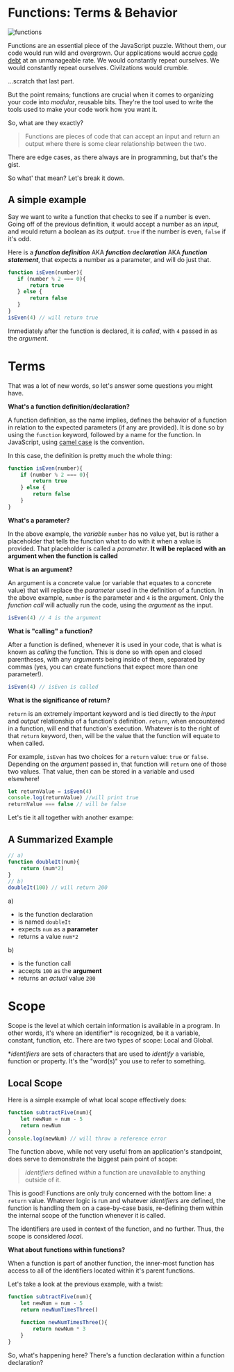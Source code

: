 # Functions: Terms & Behavior

![functions](https://res.cloudinary.com/btvca/image/upload/v1599680156/functions_title_card_ftkut4.jpg)

Functions are an essential piece of the JavaScript puzzle. Without them, our code would run wild and overgrown. Our applications would accrue [code debt](https://en.wikipedia.org/wiki/Technical_debt) at an unmanageable rate. We would constantly repeat ourselves. We would constantly repeat ourselves. Civilzations would crumble.

...scratch that last part.

But the point remains; functions are crucial when it comes to organizing your code into *modular*, reusable bits. They're the tool used to write the tools used to make your code work how you want it. 

So, what are they exactly? 

> Functions are pieces of code that can accept an input and return an output where there is some clear relationship between the two.

 There are edge cases, as there always are in programming, but that's the gist. 

 So what' that mean? Let's break it down.

 ## A simple example

Say we want to write a function that checks to see if a number is even. Going off of the previous definition, it would accept a number as an *input*, and would return a boolean as its *output*. `true` if the number is even, `false` if it's odd. 

 Here is a ***function definition*** AKA ***function declaration*** AKA ***function statement***, that expects a number as a parameter, and will do just that.

 ```javascript
function isEven(number){
    if (number % 2 === 0){
        return true
    } else {
        return false
    }
}
isEven(4) // will return true
 ```

 Immediately after the function is declared, it is *called*, with `4` passed in as the *argument*.

# Terms

That was a lot of new words, so let's answer some questions you might have.

**What's a function definition/declaration?**

A function definition, as the name implies, defines the behavior of a function in relation to the expected parameters (if any are provided). It is done so by using the `function` keyword, followed by a name for the function. In JavaScript, using [camel case](https://en.wikipedia.org/wiki/Camel_case) is the convention. 

In this case, the definition is pretty much the whole thing:

```javascript
function isEven(number){
    if (number % 2 === 0){
        return true
    } else {
        return false
    }
}
```

**What's a parameter?**

In the above example, the *variable* `number` has no value yet, but is rather a placeholder that tells the function what to do with it when a value is provided. That placeholder is called a *parameter*. **It will be replaced with an argument when the function is called**

**What is an argument?**

An argument is a concrete value (or variable that equates to a concrete value) that will replace the *parameter* used in the definition of a function. In the above example, `number` is the parameter and `4` is the argument. Only the *function call* will actually run the code, using the *argument* as the input. 

```javascript
isEven(4) // 4 is the argument
```

**What is "calling" a function?**

After a function is defined, whenever it is used in your code, that is what is known as *calling* the function. This is done so with open and closed parentheses, with any *arguments* being inside of them, separated by commas (yes, you can create functions that expect more than one parameter!). 

```javascript
isEven(4) // isEven is called
```
**What is the significance of return?**

`return` is an extremely important keyword and is tied directly to the *input* and *output* relationship of a function's definition. `return`, when encountered in a function, will end that function's execution. Whatever is to the right of that `return` keyword, then, will be the value that the function will equate to when called.

For example, `isEven` has two choices for a `return` value: `true` or `false`. Depending on the *argument* passed in, that function will `return` one of those two values. That value, then can be stored in a variable and used elsewhere!

```javascript
let returnValue = isEven(4)
console.log(returnValue) //will print true
returnValue === false // will be false
```

Let's tie it all together with another exampe:


## A Summarized Example

```javascript
// a)
function doubleIt(num){
    return (num*2)
}
// b)
doubleIt(100) // will return 200
```
a) 
- is the function declaration
- is named `doubleIt`
- expects `num` as a **parameter**
- returns a value `num*2`

b)
- is the function call
- accepts `100` as the **argument**
- returns an *actual* value `200`
    


# Scope

Scope is the level at which certain information is available in a program. In other words, it's where an identifier* is recognized, be it a variable, constant, function, etc. There are two types of scope: Local and Global.

**identifiers* are sets of characters that are used to *identify* a variable, function or property. It's the "word(s)" you use to refer to something.  

## Local Scope

Here is a simple example of what local scope effectively does:

```javascript
function subtractFive(num){
    let newNum = num - 5
    return newNum
}
console.log(newNum) // will throw a reference error
```

The function above, while not very useful from an application's standpoint, does serve to demonstrate the biggest pain point of scope:

> *identifiers* defined *within* a function are unavailable to anything outside of it. 


This is good! Functions are only truly concerned with the bottom line: a `return` value. Whatever logic is run and whatever *identifiers* are defined, the function is handling them on a case-by-case basis, re-defining them within the internal scope of the function whenever it is called.

The identifiers are used in context of the function, and no further. Thus, the scope is considered *local*.

**What about functions within functions?**

When a function is part of another function, the inner-most function has access to all of the identifiers located within it's parent functions.

Let's take a look at the previous example, with a twist:

```javascript
function subtractFive(num){
    let newNum = num - 5
    return newNumTimesThree()

    function newNumTimesThree(){
        return newNum * 3
    }
} 
```

So, what's happening here? There's a function declaration within a function declaration? 
